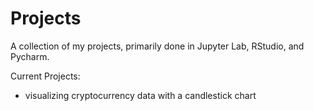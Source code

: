 # Projects
A collection of my projects, primarily done in Jupyter Lab, RStudio, and Pycharm.

Current Projects:
- visualizing cryptocurrency data with a candlestick chart
